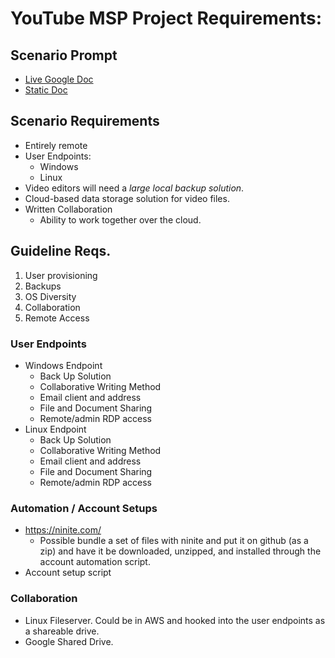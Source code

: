 # YouTube MSP Project Requirements:

## Scenario Prompt 
- [Live Google Doc](https://docs.google.com/document/d/1IJ-dk4G1s0eH6SejuMaMjttW5UDPducNxElsZavgSZs/edit?usp=sharing)
- [Static Doc](/seattle-ops-201d14_ProjectScenario.pdf)

## Scenario Requirements
- Entirely remote
- User Endpoints:
  - Windows
  - Linux
- Video editors will need a *large local backup solution*.
- Cloud-based data storage solution for video files.
- Written Collaboration 
  - Ability to work together over the cloud.

## Guideline Reqs.

1. User provisioning
2. Backups
3. OS Diversity
4. Collaboration
5. Remote Access

### User Endpoints
- Windows Endpoint
  - Back Up Solution
  - Collaborative Writing Method
  - Email client and address
  - File and Document Sharing
  - Remote/admin RDP access
- Linux Endpoint
  - Back Up Solution
  - Collaborative Writing Method
  - Email client and address
  - File and Document Sharing
  - Remote/admin RDP access

### Automation / Account Setups
- https://ninite.com/ 
  - Possible bundle a set of files with ninite and put it on github (as a zip) and have it be downloaded, unzipped, and installed through the account automation script.
- Account setup script


### Collaboration
- Linux Fileserver. Could be in AWS and hooked into the user endpoints as a shareable drive.
- Google Shared Drive.
